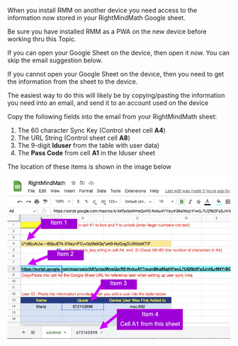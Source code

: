<p>When you install RMM on another device you need access to the information now stored in your RightMindMath Google sheet.</p>
<p>Be sure you have installed RMM as a PWA on the new device before working thru this Topic.</p>
<p>If you can open your Google Sheet on the device, then open it now. You can skip the email suggestion below.</p>
<p>If you cannot open your Google Sheet on the device, then you need to get the information from the sheet to the device.</p>
<p>The easiest way to do this will likely be by copying/pasting the information you need into an email, and send it to an account used on the device</p>
<p>Copy the following fields into the email from your RightMindMath sheet:
<ol>
<li>The 60 character Sync Key (Control sheet cell <b>A4</b>)</li>
<li>The URL String (Control sheet cell <b>A8</b>)</li>
<li>The 9-digit <b>Iduser</b> from the table with user data)</li>
<li>The <b>Pass Code</b> from cell <b>A1</b> in the Iduser sheet</li>
</ol>
</p>
<p>The location of these items is shown in the image below</p>
<p><img src="../../images/img_en_us/07_01_text_items.jpg"  class="img_responsive"></p></p>

